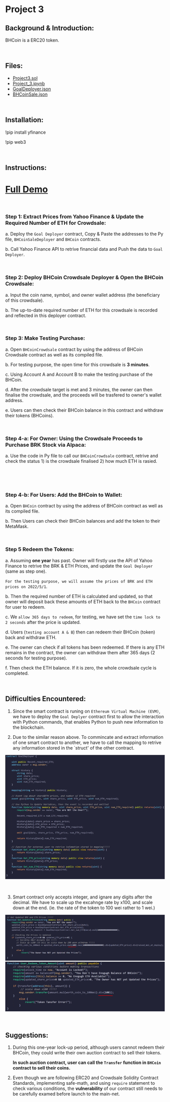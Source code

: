 # **Project 3**

## **Background & Introduction:**

BHCoin is a ERC20 token.




<br>

## **Files:**
* [Project3.sol](Project3.sol) 
* [Project_3.ipynb](Project_3.ipynb) 
* [GoalDeployer.json](GoalDeployer.json) 
* [BHCoinSale.json](BHCoinSale.json) 

<br>

## **Installation:**
!pip install yfinance

!pip web3

<br>

## **Instructions:**

# **[Full Demo](https://www.youtube.com/watch?v=NoqC6PsxA_U&ab_channel=VincentG)**

<br>

### **Step 1: Extract Prices from Yahoo Finance & Update the Required Number of ETH for Crowdsale:**

a. Deploy the `Goal Deployer` contract, Copy & Paste the addresses to the Py file, `BHCoinSaleDeployer` and `BHCoin` contracts.

b. Call Yahoo Finance API to retrive financial data and Push the data to `Goal Deployer`.



<br>

### **Step 2: Deploy BHCoin Crowdsale Deployer & Open the BHCoin Crowdsale:**

a. Input the coin name, symbol, and owner wallet address (the beneficiary of this crowdsale).

b. The up-to-date required number of ETH for this crowdsale is recorded and reflected in this deployer contract.


<br>

### **Step 3: Make Testing Purchase:**

a. Open `BHCoinCrowdsale` contract by using the address of BHCoin Crowdsale contract as well as its compiled file.

b. For testing purpose, the open time for this crowdsale is **3 minutes**.

c. Using Account A and Account B to make the testing purchase of the BHCoin.

d. After the crowdsale target is met and 3 minutes, the owner can then finalise the crowdsale, and the proceeds will be trasfered to owner's wallet address.

e. Users can then check their BHCoin balance in this contract and withdraw their tokens (BHCoins).



<br>

### **Step 4-a: For Owner: Using the Crowdsale Proceeds to Purchase BRK Stock via Alpaca:**

a. Use the code in Py file to call our `BHCoinCrowdsale` contract,  retrive and check the status 1) is the crowdsale finalised 2) how much ETH is rasied.


<br>
<br>

<br>

### **Step 4-b: For Users: Add the BHCoin to Wallet:**

a. Open `BHCoin` contract by using the address of BHCoin contract as well as its compiled file.

b. Then Users can check their BHCoin balances and add the token to their MetaMask.


<br>

### **Step 5 Redeem the Tokens:**

a. Assuming **one year** has past. Owner will firstly use the API of Yahoo Finance to retrive the BRK & ETH Prices, and update the `Goal Deployer` (same as step one).

   `For the testing purpose, we will assume the prices of BRK and ETH prices on 2022/5/1`. 

b. Then the required number of ETH is calculated and updated, so that owner will deposit back these amounts of ETH back to the `BHCoin` contract for user to redeem.

c. We `allow 365 days to redeem`, for testing, we have set the `time lock to 2 seconds` after the price is updated.

d. Users (`testing account A & B`) then can redeem their BHCoin (token) back and withdraw ETH.

e. The owner can check if all tokens has been redeemed. If there is any ETH remains in the contract, the owner can withdraw them after 365 days (2 seconds for testing purpose).

f. Then check the ETH balance. If it is zero, the whole crowdsale cycle is completed.


<br>

## **Difficulties Encountered:**

1. Since the smart contract is runing on `Ethereum Virtual Machine (EVM)`, we have to deploy the `Goal Deplyer` contract first to allow the interaction with Python commands, that enables Python to push new information to the blockchain.

2. Due to the similar reason above. To commincate and extract information of one smart contract to another, we have to call the mapping to retrive any information stored in the `struct' of the other contract.

![MAPPING.PNG](Images/MAPPING.PNG)

<BR>

3. Smart contract  only accepts integer, and ignare any digits after the decimal. We have to scale up the excahnge rate by x100, and scale down at the end. (ie. the rate of the token to 100 wei rather to 1 wei.) 

![SCALE1.PNG](Images/SCALE1.PNG)
![SCALE2.PNG](Images/SCALE2.PNG)

<br>

## **Suggestions:**

1. During this one-year lock-up period, although users cannot redeem their BHCoin, they could write their own auction contract to sell their tokens.

    **In such auction contract, user can call the `Transfer` function in `BHCoin` contract to sell their coins.**

2. Even though we are following ERC20 and Crowdsale Solidity Contract Standards, implementing safe-math, and using `require` statement to check various conditions, the **vulnerability** of our contract still needs to be carefully examed before launch to the main-net.




